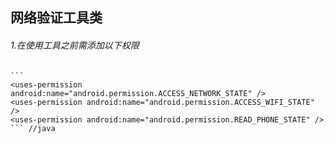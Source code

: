 网络验证工具类
---------
###### 1.在使用工具之前需添加以下权限
	```
	<uses-permission android:name="android.permission.ACCESS_NETWORK_STATE" />
    <uses-permission android:name="android.permission.ACCESS_WIFI_STATE" />
    <uses-permission android:name="android.permission.READ_PHONE_STATE" />
    ``` //java